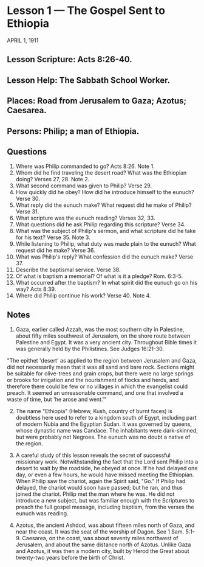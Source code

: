 # Lesson 1 — The Gospel Sent to Ethiopia
APRIL 1, 1911

## Lesson Scripture: Acts 8:26-40.
## Lesson Help: The Sabbath School Worker.
## Places: Road from Jerusalem to Gaza; Azotus; Caesarea.
## Persons: Philip; a man of Ethiopia.

## Questions

1. Where was Philip commanded to go? Acts 8:26. Note 1.
2. Whom did he find traveling the desert road? What was the Ethiopian doing? Verses 27, 28. Note 2.
3. What second command was given to Philip? Verse 29.
4. How quickly did he obey? How did he introduce himself to the eunuch? Verse 30.
5. What reply did the eunuch make? What request did he make of Philip? Verse 31.
6. What scripture was the eunuch reading? Verses 32, 33.
7. What questions did he ask Philip regarding this scripture? Verse 34.
8. What was the subject of Philip's sermon, and what scripture did he take for his text? Verse 35. Note 3.
9. While listening to Philip, what duty was made plain to the eunuch? What request did he make? Verse 36.
10. What was Philip's reply? What confession did the eunuch make? Verse 37.
11. Describe the baptismal service. Verse 38.
12. Of what is baptism a memorial? Of what is it a pledge? Rom. 6:3-5.
13. What occurred after the baptism? In what spirit did the eunuch go on his way? Acts 8:39.
14. Where did Philip continue his work? Verse 40. Note 4.

## Notes

1. Gaza, earlier called Azzah, was the most southern city in Palestine, about fifty miles southwest of Jerusalem, on the shore route between Palestine and Egypt. It was a very ancient city. Throughout Bible times it was generally held by the Philistines. See Judges 16:21-30.

"The epithet 'desert' as applied to the region between Jerusalem and Gaza, did not necessarily mean that it was all sand and bare rock. Sections might be suitable for olive-trees and grain crops, but there were no large springs or brooks for irrigation and the nourishment of flocks and herds, and therefore there could be few or no villages in which the evangelist could preach. It seemed an unreasonable command, and one that involved a waste of time, but 'he arose and went.'"

2. The name "Ethiopia" (Hebrew, Kush, country of burnt faces) is doubtless here used to refer to a kingdom south of Egypt, including part of modern Nubia and the Egyptian Sudan. It was governed by queens, whose dynastic name was Candace. The inhabitants were dark-skinned, but were probably not Negroes. The eunuch was no doubt a native of the region.

3. A careful study of this lesson reveals the secret of successful missionary work. Notwithstanding the fact that the Lord sent Philip into a desert to wait by the roadside, he obeyed at once. If he had delayed one day, or even a few hours, he would have missed meeting the Ethiopian. When Philip saw the chariot, again the Spirit said, "Go." If Philip had delayed, the chariot would soon have passed; but he ran, and thus joined the chariot. Philip met the man where he was. He did not introduce a new subject, but was familiar enough with the Scriptures to preach the full gospel message, including baptism, from the verses the eunuch was reading.

4. Azotus, the ancient Ashdod, was about fifteen miles north of Gaza, and near the coast. It was the seat of the worship of Dagon. See 1 Sam. 5:1-9. Caesarea, on the coast, was about seventy miles northwest of Jerusalem, and about the same distance north of Azotus. Unlike Gaza and Azotus, it was then a modern city, built by Herod the Great about twenty-two years before the birth of Christ.